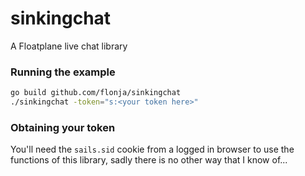 # sinkingchat
A Floatplane live chat library

### Running the example
```sh
go build github.com/flonja/sinkingchat
./sinkingchat -token="s:<your token here>"
```
### Obtaining your token
You'll need the `sails.sid` cookie from a logged in browser to use the functions of this library, sadly there is no other way that I know of...